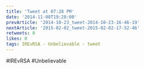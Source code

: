 ```yaml
---
title: 'Tweet at 07:28 PM'
date: '2014-11-08T19:28:00'
prevArticle: '2014-10-23_tweet-2014-10-23-16-46-19'
nextArticle: '2015-02-02_tweet-2015-02-02-17-52-46'
retweets: 0
likes: 0
tags: IREvRSA - Unbelievable - tweet
---
```

#IREvRSA #Unbelievable